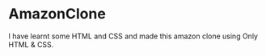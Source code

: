 # AmazonClone
I have learnt some HTML and CSS and made this amazon clone using Only HTML &amp; CSS.

